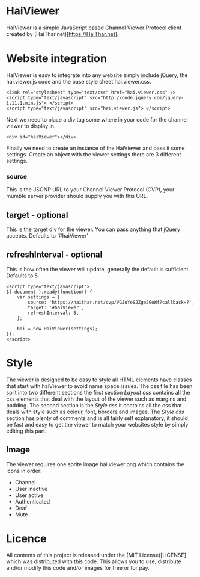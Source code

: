 HaiViewer
=========

HaiViewer is a simple JavaScript based Channel Viewer Protocol client created by (HaiThar.net)[https://HaiThar.net].

Website integration
===================
HaiViewer is easy to integrate into any website simply include jQuery, the hai.viewer.js code and the base style sheet hai.viewer.css.

	<link rel="stylesheet" type="text/css" href="hai.viewer.css" />
	<script type="text/javascript" src="http://code.jquery.com/jquery-1.11.1.min.js"> </script>
	<script type="text/javascript" src="hai.viewer.js"> </script>

Next we need to place a div tag some where in your code for the channel viewer to display in.

`<div id="haiViewer"></div>`

Finally we need to create an instance of the HaiViewer and pass it some settings.
Create an object with the viewer settings there are 3 different settings.

### source
This is the JSONP URL to your Channel Viewer Protocol (CVP), your mumble server provider should supply you with this URL.

target - optional
-----------------
This is the target div for the viewer. You can pass anything that jQuery accepts.
Defaults to '#haiViewer'

refreshInterval - optional
--------------------------
This is how often the viewer will update, generally the default is sufficient.
Defaults to 5

	<script type="text/javascript">
	$( document ).ready(function() {
		var settings = {
			source: 'https://haithar.net/cvp/VGJuYeSJZgeJGoWf?callback=?',
			target: '#haiViewer',
			refreshInterval: 5,
		};
	
		hai = new HaiViewer(settings);
	});
	</script>


Style
=====

The viewer is designed to be easy to style all HTML elements have classes that start with haiViewer to avoid name space issues. The css file has been split into two different sections the first section *Layout css* contains all the css elements that deal with the layout of the viewer such as margins and padding. The second section is the *Style css* it contains all the css that deals with style such as colour, font, borders and images. The *Style css* section has plenty of comments and is all fairly self explanatory, it should be fast and easy to get the viewer to match your websites style by simply editing this part.

Image
-----
The viewer requires one sprite image hai.viewer.png which contains the icons in order:
+ Channel
+ User inactive
+ User active
+ Authenticated
+ Deaf
+ Mute

Licence
=======
All contents of this project is released under the (MIT License)[LICENSE] which was distributed with this code. This allows you to use, distribute and/or modify this code and/or images for free or for pay.
